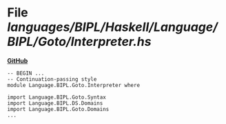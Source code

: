 # File _languages/BIPL/Haskell/Language/BIPL/Goto/Interpreter.hs_
**[GitHub](https://github.com/softlang/yas/blob/master/languages/BIPL/Haskell/Language/BIPL/Goto/Interpreter.hs)**
```
-- BEGIN ...
-- Continuation-passing style
module Language.BIPL.Goto.Interpreter where

import Language.BIPL.Goto.Syntax
import Language.BIPL.DS.Domains
import Language.BIPL.Goto.Domains
...
```
